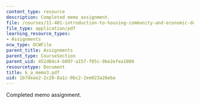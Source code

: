 ```yaml
---
content_type: resource
description: Completed memo assignment.
file: /courses/11-401-introduction-to-housing-community-and-economic-development-fall-2003/1b7deae22c208a1c0bc22ee023a26eba_k_a_memo3.pdf
file_type: application/pdf
learning_resource_types:
- Assignments
ocw_type: OCWFile
parent_title: Assignments
parent_type: CourseSection
parent_uid: 452d04c4-b097-a157-f05c-9be2efea1809
resourcetype: Document
title: k_a_memo3.pdf
uid: 1b7deae2-2c20-8a1c-0bc2-2ee023a26eba
---
```

Completed memo assignment.

